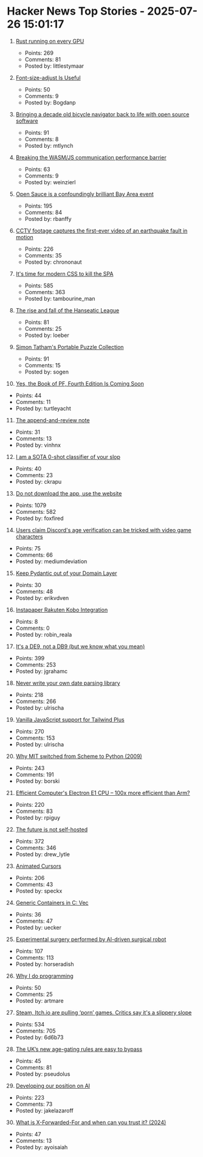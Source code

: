 # Hacker News Top Stories - 2025-07-26 15:01:17

1. [Rust running on every GPU](https://rust-gpu.github.io/blog/2025/07/25/rust-on-every-gpu/)
   - Points: 269
   - Comments: 81
   - Posted by: littlestymaar

2. [Font-size-adjust Is Useful](https://matklad.github.io/2025/07/16/font-size-adjust.html)
   - Points: 50
   - Comments: 9
   - Posted by: Bogdanp

3. [Bringing a decade old bicycle navigator back to life with open source software](https://raymii.org/s/blog/Bringing_a_Decade_Old_Bicycle_Navigator_Back_to_Life_with_Open_Source_Software_and_DOOM.html)
   - Points: 91
   - Comments: 8
   - Posted by: mtlynch

4. [Breaking the WASM/JS communication performance barrier](https://github.com/ealmloff/sledgehammer_bindgen)
   - Points: 63
   - Comments: 9
   - Posted by: weinzierl

5. [Open Sauce is a confoundingly brilliant Bay Area event](https://www.jeffgeerling.com/blog/2025/open-sauce-confoundingly-brilliant-bay-area-event)
   - Points: 195
   - Comments: 84
   - Posted by: rbanffy

6. [CCTV footage captures the first-ever video of an earthquake fault in motion](https://www.smithsonianmag.com/smart-news/cctv-footage-captures-the-first-ever-video-of-an-earthquake-fault-in-motion-shining-a-rare-light-on-seismic-dynamics-180987034/)
   - Points: 226
   - Comments: 35
   - Posted by: chrononaut

7. [It's time for modern CSS to kill the SPA](https://www.jonoalderson.com/conjecture/its-time-for-modern-css-to-kill-the-spa/)
   - Points: 585
   - Comments: 363
   - Posted by: tambourine_man

8. [The rise and fall of the Hanseatic League](https://worksinprogress.co/issue/the-rise-and-fall-of-the-hanseatic-league/)
   - Points: 81
   - Comments: 25
   - Posted by: loeber

9. [Simon Tatham's Portable Puzzle Collection](https://www.chiark.greenend.org.uk/~sgtatham/puzzles/)
   - Points: 91
   - Comments: 15
   - Posted by: sogen

10. [Yes, the Book of PF, Fourth Edition Is Coming Soon](https://bsdly.blogspot.com/2025/07/yes-book-of-pf-4th-edition-is-coming.html)
   - Points: 44
   - Comments: 11
   - Posted by: turtleyacht

11. [The append-and-review note](https://karpathy.bearblog.dev/the-append-and-review-note/)
   - Points: 31
   - Comments: 13
   - Posted by: vinhnx

12. [I am a SOTA 0-shot classifier of your slop](https://christopherkrapu.com/blog/2025/i-know-you-didnt-write-that/)
   - Points: 40
   - Comments: 23
   - Posted by: ckrapu

13. [Do not download the app, use the website](https://idiallo.com/blog/dont-download-apps)
   - Points: 1079
   - Comments: 582
   - Posted by: foxfired

14. [Users claim Discord's age verification can be tricked with video game characters](https://www.thepinknews.com/2025/07/25/discord-video-game-characters-age-verification-checks-uk-online-safety-act/)
   - Points: 75
   - Comments: 66
   - Posted by: mediumdeviation

15. [Keep Pydantic out of your Domain Layer](https://coderik.nl/posts/keep-pydantic-out-of-your-domain-layer/)
   - Points: 30
   - Comments: 48
   - Posted by: erikvdven

16. [Instapaper Rakuten Kobo Integration](https://blog.instapaper.com/post/789685899750424576/instapaper-rakuten-kobo-integration)
   - Points: 8
   - Comments: 0
   - Posted by: robin_reala

17. [It's a DE9, not a DB9 (but we know what you mean)](https://news.sparkfun.com/14298)
   - Points: 399
   - Comments: 253
   - Posted by: jgrahamc

18. [Never write your own date parsing library](https://www.zachleat.com/web/adventures-in-date-parsing/)
   - Points: 218
   - Comments: 266
   - Posted by: ulrischa

19. [Vanilla JavaScript support for Tailwind Plus](https://tailwindcss.com/blog/vanilla-js-support-for-tailwind-plus)
   - Points: 270
   - Comments: 153
   - Posted by: ulrischa

20. [Why MIT switched from Scheme to Python (2009)](https://www.wisdomandwonder.com/link/2110/why-mit-switched-from-scheme-to-python)
   - Points: 243
   - Comments: 191
   - Posted by: borski

21. [Efficient Computer's Electron E1 CPU – 100x more efficient than Arm?](https://morethanmoore.substack.com/p/efficient-computers-electron-e1-cpu)
   - Points: 220
   - Comments: 83
   - Posted by: rpiguy

22. [The future is not self-hosted](https://www.drewlyton.com/story/the-future-is-not-self-hosted/)
   - Points: 372
   - Comments: 346
   - Posted by: drew_lytle

23. [Animated Cursors](https://tattoy.sh/news/animated-cursors/)
   - Points: 206
   - Comments: 43
   - Posted by: speckx

24. [Generic Containers in C: Vec](https://uecker.codeberg.page/2025-07-20.html)
   - Points: 36
   - Comments: 47
   - Posted by: uecker

25. [Experimental surgery performed by AI-driven surgical robot](https://arstechnica.com/science/2025/07/experimental-surgery-performed-by-ai-driven-surgical-robot/)
   - Points: 107
   - Comments: 113
   - Posted by: horseradish

26. [Why I do programming](https://esafev.com/notes/why-i-do-programming/)
   - Points: 50
   - Comments: 25
   - Posted by: artmare

27. [Steam, Itch.io are pulling ‘porn’ games. Critics say it's a slippery slope](https://www.wired.com/story/steam-itchio-are-pulling-porn-games-censorship/)
   - Points: 534
   - Comments: 705
   - Posted by: 6d6b73

28. [The UK’s new age-gating rules are easy to bypass](https://www.theverge.com/analysis/713773/uk-online-safety-act-age-verification-bypass-vpn)
   - Points: 45
   - Comments: 81
   - Posted by: pseudolus

29. [Developing our position on AI](https://www.recurse.com/blog/191-developing-our-position-on-ai)
   - Points: 223
   - Comments: 73
   - Posted by: jakelazaroff

30. [What is X-Forwarded-For and when can you trust it? (2024)](https://httptoolkit.com/blog/what-is-x-forwarded-for/)
   - Points: 47
   - Comments: 13
   - Posted by: ayoisaiah

